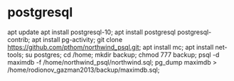 # postgresql
apt update
apt install postgresql-10;
apt install postgresql postgresql-contrib;
apt install pg-activity;
git clone https://github.com/pthom/northwind_psql.git;
apt install mc;
apt install net-tools;
su postgres;
cd /home;
mkdir backup;
chmod 777 backup;
psql -d maximdb -f /home/northwind_psql/northwind.sql;
pg_dump maximdb > /home/rodionov_gazman2013/backup/maximdb.sql;


